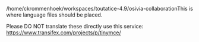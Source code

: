 /home/ckrommenhoek/workspaces/toutatice-4.9/osivia-collaborationThis is where language files should be placed.

Please DO NOT translate these directly use this service: https://www.transifex.com/projects/p/tinymce/
